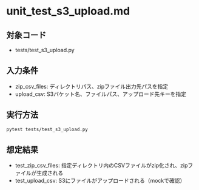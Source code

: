 # unit_test_s3_upload.md

## 対象コード
- tests/test_s3_upload.py

## 入力条件
- zip_csv_files: ディレクトリパス、zipファイル出力先パスを指定
- upload_csv: S3バケット名、ファイルパス、アップロード先キーを指定

## 実行方法
```bash
pytest tests/test_s3_upload.py
```

## 想定結果
- test_zip_csv_files: 指定ディレクトリ内のCSVファイルがzip化され、zipファイルが生成される
- test_upload_csv: S3にファイルがアップロードされる（mockで確認）

